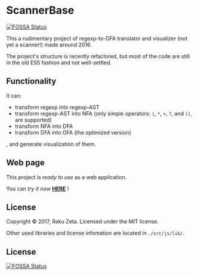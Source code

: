 # ScannerBase
[![FOSSA Status](https://app.fossa.io/api/projects/git%2Bgithub.com%2Fzetaraku%2FScannerBase.svg?type=shield)](https://app.fossa.io/projects/git%2Bgithub.com%2Fzetaraku%2FScannerBase?ref=badge_shield)


This a rudimentary project of regexp-to-DFA translator and visualizer (not yet a scanner!) made around 2016.

The project's structure is recently refactored, but most of the code are still in the old ES5 fashion and not well-settled.

Functionality
-------------

It can:

* transform regexp into regexp-AST
* transform regexp-AST into NFA (only simple operators: `|`, `*`, `+`, `?`, and `()`, are supported)
* transform NFA into DFA
* transform DFA into OFA (the optimized version)

, and generate visualization of them.


Web page
--------

This project is *ready to use* as a web application.

You can *try it now* [**HERE**](https://zetaraku.github.io/ScannerBase/) !


License
-------

Copyright © 2017, Raku Zeta. Licensed under the MIT license.

Other used libraries and license infomation are located in `./src/js/lib/`.


## License
[![FOSSA Status](https://app.fossa.io/api/projects/git%2Bgithub.com%2Fzetaraku%2FScannerBase.svg?type=large)](https://app.fossa.io/projects/git%2Bgithub.com%2Fzetaraku%2FScannerBase?ref=badge_large)